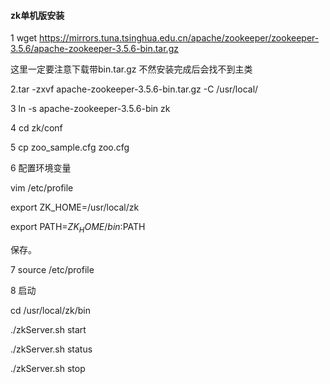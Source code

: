 #### zk单机版安装

1 wget https://mirrors.tuna.tsinghua.edu.cn/apache/zookeeper/zookeeper-3.5.6/apache-zookeeper-3.5.6-bin.tar.gz

这里一定要注意下载带bin.tar.gz 不然安装完成后会找不到主类

2.tar -zxvf apache-zookeeper-3.5.6-bin.tar.gz -C /usr/local/

3 ln -s  apache-zookeeper-3.5.6-bin zk

4 cd  zk/conf

5 cp zoo_sample.cfg  zoo.cfg

6 配置环境变量

vim  /etc/profile

export ZK_HOME=/usr/local/zk

export PATH=$ZK_HOME/bin:$PATH

保存。

7 source /etc/profile

8 启动

cd /usr/local/zk/bin

./zkServer.sh start

./zkServer.sh status

./zkServer.sh stop



